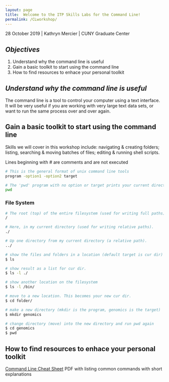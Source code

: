 ```yaml
---
layout: page
title:  Welcome to the ITP Skills Labs for the Command Line!
permalink: /CLworkshop/
---
```


28 October 2019 \| Kathryn Mercier \| CUNY Graduate Center

## _Objectives_

1. Understand why the command line is useful
2. Gain a basic toolkit to start using the command line
3. How to find resources to enhace your personal toolkit

## *Understand why the command line is useful*

The command line is a tool to control your computer using a text interface. It will be 
very useful if you are working with very large text data sets, or want to run the same
process over and over again. 

## Gain a basic toolkit to start using the command line

Skills we will cover in this workshop include: navigating & creating folders; 
listing, searching & moving batches of files; editing & running shell scripts. 

Lines beginning with # are comments and are not executed

```bash
# This is the general format of unix command line tools
program -option1 -option2 target
```

```bash
# The 'pwd' program with no option or target prints your current directory
pwd
```

### File System

```bash
# The root (top) of the entire filesystem (used for writing full paths).
/

# Here, in my current directory (used for writing relative paths).
./

# Up one directory from my current directory (a relative path).
../
```

```bash
# show the files and folders in a location (default target is cur dir)
$ ls 

# show result as a list for cur dir.
$ ls -l ./

# show another location on the filesystem
$ ls -l /bin/

# move to a new location. This becomes your new cur dir.
$ cd folder/
```
```bash
# make a new directory (mkdir is the program, genomics is the target)
$ mkdir genomics

# change directory (move) into the new directory and run pwd again
$ cd genomics
$ pwd
```

## How to find resources to enhace your personal toolkit

[Command Line Cheat Sheet](https://www.git-tower.com/blog/command-line-cheat-sheet/) PDF with listing common commands with short explanations


